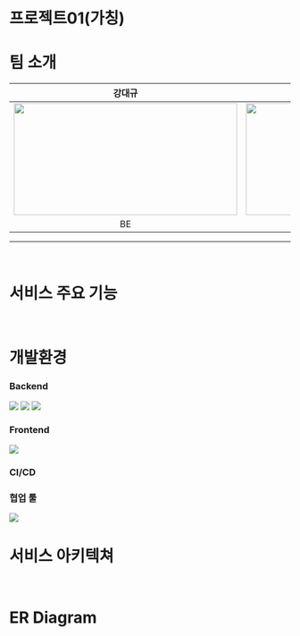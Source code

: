 # 프로젝트01(가칭)





# 팀 소개

| 강대규                                    | 김 환                                  | 박준수                                   | 서현석                                  |
| :-------------------------------------: | :-------------------------------------: | :--------------------------------------: | :-------------------------------------: |
|<img src="https://github.com/user-attachments/assets/852fe2c2-8f71-44e2-af1e-59387e53f440" style="width:400px; height:200px;">                                    | <img src="https://github.com/user-attachments/assets/bbdccc60-be8c-40f0-8e7f-8350f58a6ddd" style="width:400px; height:200px;">                                    | <img src="https://github.com/user-attachments/assets/ab12743f-8f7c-4ff5-8ef6-c57b467f758e" style="width:400px; height:200px;">                                      | <img src="https://github.com/user-attachments/assets/17fa5528-24ce-4f8a-936d-1b074884c3b4" style="width:400px; height:200px;">                                      |
| BE                                    | BE                                  | FE                                   | FE                                  |
<hr>

<br/>

# 서비스 주요 기능

<br>


# 개발환경

### Backend

<img src="https://camo.githubusercontent.com/fa64c8ab63c3c1932ac52d07b39cbef194e7ded6dd584bc8070a71ee061adb9b/68747470733a2f2f696d672e736869656c64732e696f2f62616467652f737072696e6720626f6f742d2532333644423333462e7376673f7374796c653d666f722d7468652d6261646765266c6f676f3d737072696e67266c6f676f436f6c6f723d7768697465">
<img src="https://camo.githubusercontent.com/aff79163f8053fc9f341e85b10439f4b5c3c8e58f27943df54dcb7a3f5c9c768/68747470733a2f2f696d672e736869656c64732e696f2f62616467652f737072696e672073656375746972792d2532333644423333462e7376673f7374796c653d666f722d7468652d6261646765266c6f676f3d737072696e67266c6f676f436f6c6f723d7768697465">
<img src="https://camo.githubusercontent.com/06801fe817ff9d35bd4d2c5cc4581cc1e20fde3a5be74c64849a75b8559ea230/68747470733a2f2f696d672e736869656c64732e696f2f62616467652f537072696e672044617461204a50412d2532333644423333462e7376673f7374796c653d666f722d7468652d6261646765266c6f676f3d737072696e67266c6f676f436f6c6f723d7768697465">


### Frontend
<img src="https://camo.githubusercontent.com/f93e05694a6f01f2f6a37713a454a942442a5ff2b33083891096a6f7e57842f8/68747470733a2f2f696d672e736869656c64732e696f2f62616467652f72656163742d2532333230323332612e7376673f7374796c653d666f722d7468652d6261646765266c6f676f3d7265616374266c6f676f436f6c6f723d253233363144414642">

### CI/CD

### 협업 툴

<img src="https://img.shields.io/badge/gitlab-%23181717.svg?style=for-the-badge&logo=gitlab&logoColor=white">

<br>

# 서비스 아키텍쳐

<br>

#  ER Diagram


<br>
